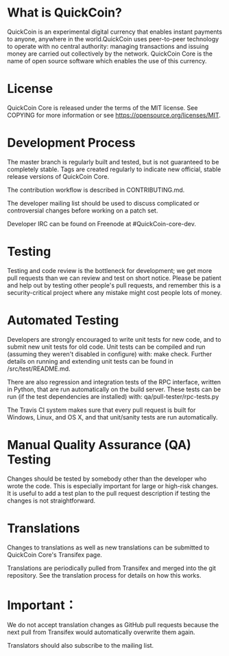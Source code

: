 
# What is QuickCoin?

QuickCoin is an experimental digital currency that enables instant payments to anyone, anywhere in the world.QuickCoin uses peer-to-peer technology to operate with no central authority: managing transactions and issuing money are carried out collectively by the network. QuickCoin Core is the name of open source software which enables the use of this currency.




# License

QuickCoin Core is released under the terms of the MIT license. See COPYING for more information or see https://opensource.org/licenses/MIT.




# Development Process

The master branch is regularly built and tested, but is not guaranteed to be completely stable. Tags are created regularly to indicate new official, stable release versions of QuickCoin Core.

The contribution workflow is described in CONTRIBUTING.md.

The developer mailing list should be used to discuss complicated or controversial changes before working on a patch set.

Developer IRC can be found on Freenode at #QuickCoin-core-dev.





# Testing

Testing and code review is the bottleneck for development; we get more pull requests than we can review and test on short notice. Please be patient and help out by testing other people's pull requests, and remember this is a security-critical project where any mistake might cost people lots of money.




# Automated Testing

Developers are strongly encouraged to write unit tests for new code, and to submit new unit tests for old code. Unit tests can be compiled and run (assuming they weren't disabled in configure) with: make check. Further details on running and extending unit tests can be found in /src/test/README.md.

There are also regression and integration tests of the RPC interface, written in Python, that are run automatically on the build server. These tests can be run (if the test dependencies are installed) with: qa/pull-tester/rpc-tests.py

The Travis CI system makes sure that every pull request is built for Windows, Linux, and OS X, and that unit/sanity tests are run automatically.




# Manual Quality Assurance (QA) Testing

Changes should be tested by somebody other than the developer who wrote the code. This is especially important for large or high-risk changes. It is useful to add a test plan to the pull request description if testing the changes is not straightforward.




# Translations

Changes to translations as well as new translations can be submitted to QuickCoin Core's Transifex page.

Translations are periodically pulled from Transifex and merged into the git repository. See the translation process for details on how this works.




# Important：
We do not accept translation changes as GitHub pull requests because the next pull from Transifex would automatically overwrite them again.

Translators should also subscribe to the mailing list.



